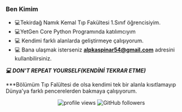 ### Ben Kimim
- :computer:Tekirdağ Namık Kemal Tıp Fakültesi 1.Sınıf öğrencisiyim.
- :computer:YetGen Core Python Programında katılımcıyım
- :computer: Kendimi farklı alanlarda geliştirmeye çalışıyorum.
- :computer: Bana ulaşmak isterseniz **alpkaspinar54@gmail.com** adresini kullanbilirsiniz.

***:computer: DON'T REPEAT YOURSELF(KENDİNİ TEKRAR ETME)***
<br>

***Bölümüm Tıp Falültesi de olsa kendimi tek bir alanla kısıtlamayıp Dünya'ya farklı pencerelerden bakmaya çalışıyorum. 

<p align="center">
   <img src= "https://gpvc.arturio.dev/alpkaspinarmd" alt="profile views">
   <img alt="GitHub followers" src="https://img.shields.io/github/followers/alpkaspinarmd?label=Followers&style=social">
   
